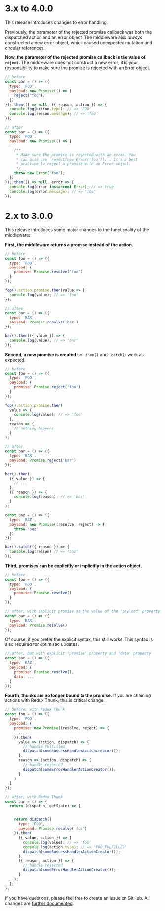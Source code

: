 # 3.x to 4.0.0

This release introduces changes to error handling.

Previously, the parameter of the rejected promise callback was both the dispatched action and an error object. The middleware also *always* constructed a new error object, which caused unexpected mutation and circular references.

**Now, the parameter of the rejected promise callback is the value of `reject`.** The middleware does not construct a new error; it is your responsibility to make sure the promise is rejected with an Error object.

```js
// before
const bar = () => ({
  type: 'FOO',
  payload: new Promise(() => {
    reject('foo');
  })
});.then(() => null, ({ reason, action }) => {
  console.log(action.type): // => 'FOO'
  console.log(reason.message); // => 'foo'
});

// after
const bar = () => ({
  type: 'FOO',
  payload: new Promise(() => {

    /**
     * Make sure the promise is rejected with an error. You
     * can also use `reject(new Error('foo'));`. It's a best
     * practice to reject a promise with an Error object.
     */
    throw new Error('foo');
  })
});.then(() => null, error => {
  console.log(error instanceof Error); // => true
  console.log(error.message); // => 'foo'
});
```

# 2.x to 3.0.0

This release introduces some major changes to the functionality of the middleware:

**First, the middleware returns a promise instead of the action.**

```js
// before
const foo = () => ({
  type: 'FOO',
  payload: {
    promise: Promise.resolve('foo')
  }
});

foo().action.promise.then(value => {
  console.log(value); // => 'foo'
});

// after
const bar = () => ({
  type: 'BAR',
  payload: Promise.resolve('bar')
});

bar().then(({ value }) => {
  console.log(value); // => 'bar'
});
```

**Second, a new promise is created** so `.then()` and `.catch()` work as expected.

``` js
// before
const foo = () => ({
  type: 'FOO',
  payload: {
    promise: Promise.reject('foo')
  }
});

foo().action.promise.then(
  value => {
    console.log(value); // => 'foo'
  },
  reason => {
    // nothing happens
  }
);

// after
const bar = () => ({
  type: 'BAR',
  payload: Promise.reject('bar')
});

bar().then(
  ({ value }) => {
    // ...
  },
  ({ reason }) => {
    console.log(reason); // => 'bar'
  }
);

const baz = () => ({
  type: 'BAZ',
  payload: new Promise((resolve, reject) => {
    throw 'baz'
  })
});

bar().catch(({ reason }) => {
  console.log(reason) // => 'baz'
});
```

**Third, promises can be explicitly or implicitly in the action object.**

```js
// before
const foo = () => ({
  type: 'FOO',
  payload: {
    promise: Promise.resolve()
  }
});

// after, with implicit promise as the value of the 'payload' property
const bar = () => ({
  type: 'BAR',
  payload: Promise.resolve()
});
```

Of course, if you prefer the explicit syntax, this still works. This syntax is also required for optimistic updates.

```js
// after, but with explicit 'promise' property and 'data' property
const bar = () => ({
  type: 'BAZ',
  payload: {
    promise: Promise.resolve(),
    data: ...
  }
});
```

**Fourth, thunks are no longer bound to the promise.** If you are chaining actions with Redux Thunk, this is critical change.

```js
// before, with Redux Thunk
const foo = () => ({
  type: 'FOO',
  payload: {
    promise: new Promise((resolve, reject) => {
      ...
    }).then(
      value => (action, dispatch) => {
        // handle fulfilled
        dispatch(someSuccessHandlerActionCreator());
      },
      reason => (action, dispatch) => {
        // handle rejected
        dispatch(someErrorHandlerActionCreator());
      }
    )
  }
});

// after, with Redux Thunk
const bar = () => {
  return (dispatch, getState) => {


    return dispatch({
      type: 'FOO',
      payload: Promise.resolve('foo')
    }).then(
      ({ value, action }) => {
        console.log(value); // => 'foo'
        console.log(action.type); // => 'FOO_FULFILLED'
        dispatch(someSuccessHandlerActionCreator());
      },
      ({ reason, action }) => {
        // handle rejected
        dispatch(someErrorHandlerActionCreator());
      }
    );
  };
};
```

If you have questions, please feel free to create an issue on GitHub. All changes are [further documented](https://github.com/pburtchaell/redux-promise-middleware/tree/master/docs).
